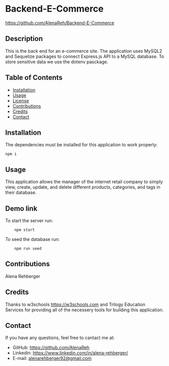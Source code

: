 # Backend-E-Commerce

https://github.com/AlenaReh/Backend-E-Commerce
  

## Description 

This is the back end for an e-commerce site. The application uses MySQL2 and Sequelize packages to connect Express.js API to a MySQL database. To store sensitive data we use the dotenv pasckage.

## Table of Contents

* [Installation](#Installation)
* [Usage](#Usage)
* [License](#License)
* [Contributions](#Contributions)
* [Credits](#Credits)
* [Contact](#Contact)
  
## Installation 

The dependencies must be installed for this application to work properly: 

    npm i

## Usage

This application allows the manager of the internet retail company to simply view, create, update, and delete different products, categories, and tags in their database. 

## Demo link

To start the server run: 
        
        npm start
 
To seed the database run: 

        npm run seed 

 
## Contributions
Alena Rehberger

## Credits
Thanks to w3schools https://w3schools.com and Trilogy Education Services for providing all of the necessery tools for building this application.

## Contact
If you have any questions, feel free to cantact me at: 
* GitHub: https://github.com/AlenaReh
* Linkedin: https://www.linkedin.com/in/alena-rehberger/
* E-mail: alenarehberger92@gmail.com
